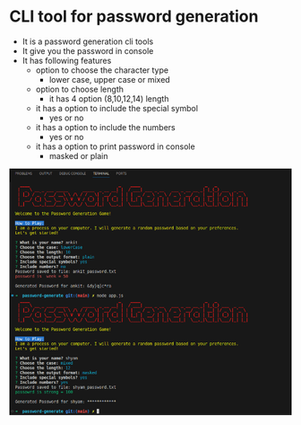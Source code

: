 # CLI tool for password generation
- It is a password generation cli tools
- It give you the password in console 
- It has following features 
  - option to choose the character type
     - lower case, upper case or mixed
  - option to choose length 
     - it has 4 option (8,10,12,14) length
  - it has a option to include the special symbol
      - yes or no
  - it has a option to include the numbers
      - yes or no
  - it has a option to print password in console
      - masked or plain
<img src="screenshot/Screenshot.png" >
